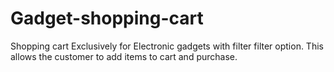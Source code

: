 # Gadget-shopping-cart 
Shopping cart Exclusively for Electronic gadgets with filter filter option. This allows the customer to add items to cart and purchase.
